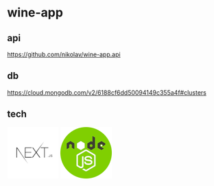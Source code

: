 
# wine-app

## api
  https://github.com/nikolav/wine-app.api

## db
  https://cloud.mongodb.com/v2/6188cf6dd50094149c355a4f#clusters

## tech 
[![NextJS](logo.nextjs.png)](https://nextjs.org/) [![NodeJS](logo.nodejs.png)](https://nodejs.org/)
